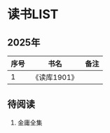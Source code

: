 # 读书LIST

## 2025年

| 序号 | 书名         | 备注 |
| ---- | ------------ | ---- |
| 1    | 《读库1901》 |      |

## 待阅读

1. 金庸全集
